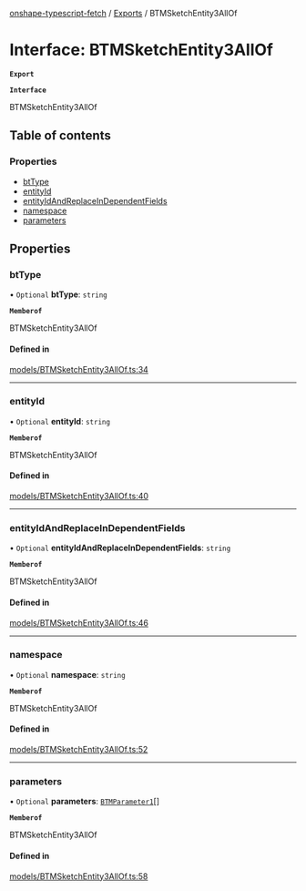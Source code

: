 [onshape-typescript-fetch](../README.md) / [Exports](../modules.md) / BTMSketchEntity3AllOf

# Interface: BTMSketchEntity3AllOf

**`Export`**

**`Interface`**

BTMSketchEntity3AllOf

## Table of contents

### Properties

- [btType](BTMSketchEntity3AllOf.md#bttype)
- [entityId](BTMSketchEntity3AllOf.md#entityid)
- [entityIdAndReplaceInDependentFields](BTMSketchEntity3AllOf.md#entityidandreplaceindependentfields)
- [namespace](BTMSketchEntity3AllOf.md#namespace)
- [parameters](BTMSketchEntity3AllOf.md#parameters)

## Properties

### btType

• `Optional` **btType**: `string`

**`Memberof`**

BTMSketchEntity3AllOf

#### Defined in

[models/BTMSketchEntity3AllOf.ts:34](https://github.com/toebes/onshape-typescript-fetch/blob/3e11ae1/models/BTMSketchEntity3AllOf.ts#L34)

___

### entityId

• `Optional` **entityId**: `string`

**`Memberof`**

BTMSketchEntity3AllOf

#### Defined in

[models/BTMSketchEntity3AllOf.ts:40](https://github.com/toebes/onshape-typescript-fetch/blob/3e11ae1/models/BTMSketchEntity3AllOf.ts#L40)

___

### entityIdAndReplaceInDependentFields

• `Optional` **entityIdAndReplaceInDependentFields**: `string`

**`Memberof`**

BTMSketchEntity3AllOf

#### Defined in

[models/BTMSketchEntity3AllOf.ts:46](https://github.com/toebes/onshape-typescript-fetch/blob/3e11ae1/models/BTMSketchEntity3AllOf.ts#L46)

___

### namespace

• `Optional` **namespace**: `string`

**`Memberof`**

BTMSketchEntity3AllOf

#### Defined in

[models/BTMSketchEntity3AllOf.ts:52](https://github.com/toebes/onshape-typescript-fetch/blob/3e11ae1/models/BTMSketchEntity3AllOf.ts#L52)

___

### parameters

• `Optional` **parameters**: [`BTMParameter1`](BTMParameter1.md)[]

**`Memberof`**

BTMSketchEntity3AllOf

#### Defined in

[models/BTMSketchEntity3AllOf.ts:58](https://github.com/toebes/onshape-typescript-fetch/blob/3e11ae1/models/BTMSketchEntity3AllOf.ts#L58)
